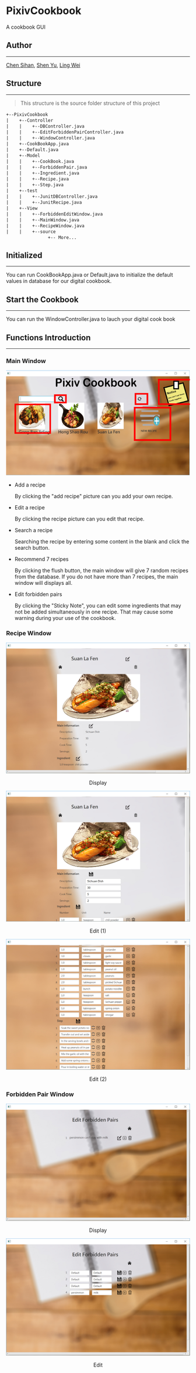 # PixivCookbook

A cookbook GUI

## Author
---
[Chen Sihan](https://github.com/Spycsh/), [Shen Yu](https://github.com/tokisamu), [Ling Wei](https://github.com/pyonkti)

## Structure
---
> This structure is the source folder structure of this project

```
+--PixivCookbook
|    +--Controller
|    |    +--DBController.java
|    |    +--EditForbiddenPairController.java
|    |    +--WindowController.java
|    +--CookBookApp.java
|    +--Default.java
|    +--Model
|    |    +--CookBook.java
|    |    +--ForbiddenPair.java
|    |    +--Ingredient.java
|    |    +--Recipe.java
|    |    +--Step.java
|    +--test
|    |    +--JunitDBController.java
|    |    +--JunitRecipe.java
|    +--View
|    |    +--ForbiddenEditWindow.java
|    |    +--MainWindow.java
|    |    +--RecipeWindow.java
|    |    +--source
                +-- More...
```

## Initialized

---
You can run CookBookApp.java or Default.java to initialize the default values in database for our digital cookbook.


## Start the Cookbook

---
You can run the WindowController.java to lauch your digital cook book

## Functions Introduction

---

### Main Window


![1](README_Image/1.png)

* Add a recipe

    By clicking the "add recipe" picture can you add your own recipe.

* Edit a recipe

    By clicking the recipe picture can you edit that recipe.

* Search a recipe

    Searching the recipe by entering some content in the blank and click the search button.

* Recommend 7 recipes 

    By clicking the flush button, the main window will give 7 random recipes from the database. If you do not have more than 7 recipes, the main window will displays all.

* Edit forbidden pairs

    By clicking the "Sticky Note", you can edit some ingredients that may not be added simultaneously in one recipe. That may cause some warning during your use of the cookbook.

### Recipe Window

![2](README_Image/2.png)
<center>Display</center>

![3](README_Image/3.png)

<center>Edit (1)</center>

![4](README_Image/4.png)
<center>Edit (2)</center>


### Forbidden Pair Window

![6](README_Image/6.png)
<center>Display</center>

![5](README_Image/5.png)
<center>Edit</center>

